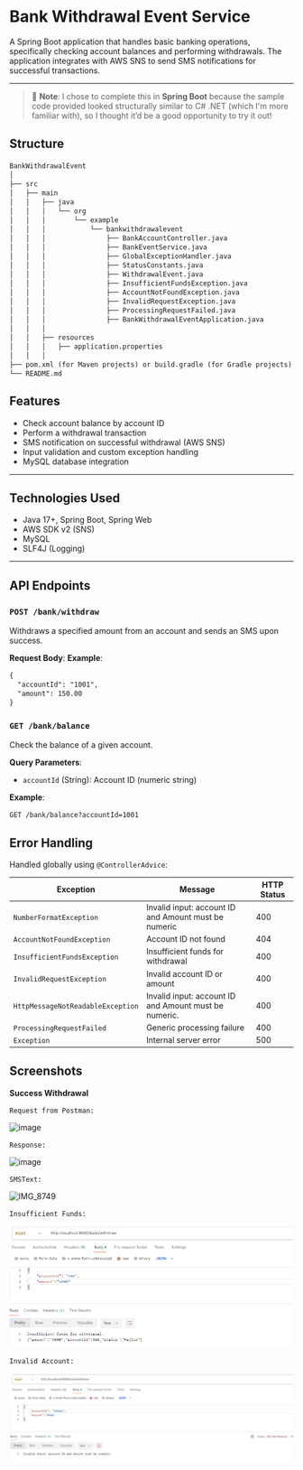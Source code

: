 # Bank Withdrawal Event Service

A Spring Boot application that handles basic banking operations, specifically checking account balances and performing withdrawals. The application integrates with AWS SNS to send SMS notifications for successful transactions.

---
> 📝 **Note**: I chose to complete this in **Spring Boot** because the sample code provided looked structurally similar to C# .NET (which I'm more familiar with), so I thought it’d be a good opportunity to try it out!

## Structure
```angular2html
BankWithdrawalEvent
│
├── src
│   ├── main
│   │   ├── java
│   │   │   └── org
│   │   │       └── example
│   │   │           └── bankwithdrawalevent
│   │   │               ├── BankAccountController.java
│   │   │               ├── BankEventService.java
│   │   │               ├── GlobalExceptionHandler.java
│   │   │               ├── StatusConstants.java
│   │   │               ├── WithdrawalEvent.java
│   │   │               ├── InsufficientFundsException.java
│   │   │               ├── AccountNotFoundException.java
│   │   │               ├── InvalidRequestException.java
│   │   │               ├── ProcessingRequestFailed.java
│   │   │               ├── BankWithdrawalEventApplication.java
│   │   │
│   │   ├── resources
│   │   │   ├── application.properties
│   │   │
├── pom.xml (for Maven projects) or build.gradle (for Gradle projects)
└── README.md

```

## Features

-  Check account balance by account ID
-  Perform a withdrawal transaction
-  SMS notification on successful withdrawal (AWS SNS)
-  Input validation and custom exception handling
-  MySQL database integration

---

## Technologies Used

- Java 17+, Spring Boot, Spring Web
- AWS SDK v2 (SNS)
- MySQL
- SLF4J (Logging)

---

## API Endpoints
### `POST /bank/withdraw`

Withdraws a specified amount from an account and sends an SMS upon success.

**Request Body**:
**Example**:
```http
{
  "accountId": "1001",
  "amount": 150.00
}
```

### `GET /bank/balance`

Check the balance of a given account.

**Query Parameters**:
- `accountId` (String): Account ID (numeric string)

**Example**:
```http
GET /bank/balance?accountId=1001
```

## Error Handling

Handled globally using `@ControllerAdvice`:

| Exception                          | Message                                               | HTTP Status |
|-----------------------------------|-------------------------------------------------------|-------------|
| `NumberFormatException`           | Invalid input: account ID and Amount must be numeric | 400         |
| `AccountNotFoundException`        | Account ID not found                                 | 404         |
| `InsufficientFundsException`      | Insufficient funds for withdrawal                    | 400         |
| `InvalidRequestException`         | Invalid account ID or amount                         | 400         |
| `HttpMessageNotReadableException` | Invalid input: account ID and Amount must be numeric.| 400         |
| `ProcessingRequestFailed`         | Generic processing failure                           | 400         |
| `Exception`                       | Internal server error                                | 500         |

## Screenshots
**Success Withdrawal**
```
Request from Postman:
```
![image](https://github.com/user-attachments/assets/854f94d5-4c77-4385-b485-d042d478d10e)
```
Response:
```
![image](https://github.com/user-attachments/assets/8517d810-b9b5-416e-817a-cbeb6c66ba14)
```
SMSText:
```
![IMG_8749](https://github.com/user-attachments/assets/6fd2fd89-7c7f-47d3-b75f-7b5f485bc448)
``` 
Insufficient Funds:
```
![img.png](img.png)
```
Invalid Account:
```
![img_1.png](img_1.png)



